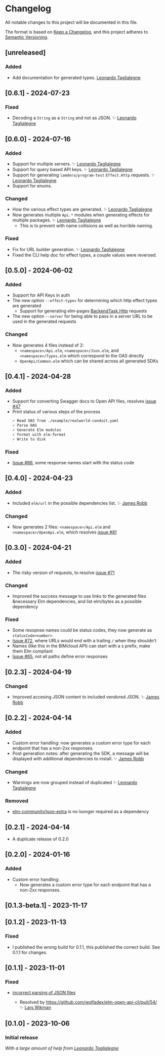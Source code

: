 # Changelog

All notable changes to this project will be documented in this file.

The format is based on [Keep a Changelog](https://keepachangelog.com/en/1.0.0/),
and this project adheres to [Semantic Versioning](https://semver.org/spec/v2.0.0.html).

## [unreleased]

### Added
-   Add documentation for generated types. [Leonardo Taglialegne](https://github.com/miniBill)

## [0.6.1] - 2024-07-23

### Fixed

-   Decoding a `String` as a `String` and not as JSON. ✨ [Leonardo Taglialegne](https://github.com/miniBill)


## [0.6.0] - 2024-07-16

### Added

-   Support for multiple servers. ✨ [Leonardo Taglialegne](https://github.com/miniBill)
-   Support for query based API keys. ✨ [Leonardo Taglialegne](https://github.com/miniBill)
-   Support for generating `lamdera/program-test` `Effect.Http` requests. ✨ [Leonardo Taglialegne](https://github.com/miniBill)
-   Support for enums.

### Changed

-   How the various effect types are generated. ✨ [Leonardo Taglialegne](https://github.com/miniBill)
-   Now generates multiple `Api.*` modules when generating effects for multiple packages. ✨ [Leonardo Taglialegne](https://github.com/miniBill)
    -   This is to prevent with name collisions as well as horrible naming.

### Fixed

-   Fix for URL builder generation. ✨ [Leonardo Taglialegne](https://github.com/miniBill)
-   Fixed the CLI help doc for effect types, a couple values were reversed.

## [0.5.0] - 2024-06-02

### Added

-   Support for API Keys in auth
-   The new option `--effect-types` for determining which http effect types are generated
    -   Support for generating elm-pages [BackendTask.Http](https://package.elm-lang.org/packages/dillonkearns/elm-pages/latest/BackendTask-Http) requests
-   The new option `--server` for being able to pass in a server URL to be used in the generated requests

### Changed

-   Now generates 4 files instead of 2:
    -   `<namespace>/Api.elm`, `<namespace>/Json.elm`, and `<namespace>/Types.elm` which correspond to the OAS directly
    -   `OpenApi/Common.elm` which can be shared across all generated SDKs

## [0.4.1] - 2024-04-28

### Added

-   Support for converting Swagger docs to Open API files, resolves [issue #47](https://github.com/wolfadex/elm-open-api-cli/issues/47)
-   Print status of various steps of the process
    ```sh
    ✓ Read OAS from ./example/realworld-conduit.yaml
    ✓ Parse OAS
    ✓ Generate Elm modules
    ✓ Format with elm-format
    ✓ Write to disk
    ```

### Fixed

-   [Issue #86](https://github.com/wolfadex/elm-open-api-cli/issues/86), some response names start with the status code

## [0.4.0] - 2024-04-23

### Added

-   Included `elm/url` in the possible dependencies list. ✨ [James Robb](https://github.com/jamesrweb)

### Changed

-   Now generates 2 files: `<namespace>/Api.elm` and `<namespace>/OpenApi.elm`, which resolves [issue #81](https://github.com/wolfadex/elm-open-api-cli/issues/81)

## [0.3.0] - 2024-04-21

### Added

-   The risky version of requests, to resolve [issue #71](https://github.com/wolfadex/elm-open-api-cli/issues/71)

### Changed

-   Improved the success message to use links to the generated files &necessary Elm dependencies, and list elm/bytes as a possible dependency

### Fixed

-   Some resopnse names could be status codes, they now generate as `statusCode<number>`
-   [Issue #72](https://github.com/wolfadex/elm-open-api-cli/issues/72), where URLs would end with a trailing `/` when they shouldn't
-   Names (like this in the BIMcloud API) can start with a `$` prefix, make them Elm compliant
-   [Issue #65](https://github.com/wolfadex/elm-open-api-cli/issues/65), not all paths define error responses

## [0.2.3] - 2024-04-19

### Changed

-   Improved accesing JSON content to included vendored JSON. ✨ [James Robb](https://github.com/jamesrweb)

## [0.2.2] - 2024-04-14

### Added

-   Custom error handling: now generates a custom error type for each endpoint that has a non-2xx responses.
-   Post generation notes: after generating the SDK, a message will be displayed with additional dependencies to install. ✨ [James Robb](https://github.com/jamesrweb)

### Changed

-   Warnings are now grouped instead of duplicated ✨ [Leonardo Taglialegne](https://github.com/miniBill)

### Removed

-   [elm-community/json-extra](https://package.elm-lang.org/packages/elm-community/json-extra/latest/) is no loonger required as a dependency

## [0.2.1] - 2024-04-14

-   A duplicate release of 0.2.0

## [0.2.0] - 2024-01-16

### Added

-   Custom error handling:
    -   Now generates a custom error type for each endpoint that has a non-2xx responses.

## [0.1.3-beta.1] - 2023-11-17

## [0.1.2] - 2023-11-13

### Fixed

-   I published the wrong build for 0.1.1, this published the correct build. See 0.1.1 for changes.

## [0.1.1] - 2023-11-01

### Fixed

-   [incorrect parsing of JSON files](https://github.com/wolfadex/elm-open-api-cli/issues/53)

    -   Resolved by https://github.com/wolfadex/elm-open-api-cli/pull/54/ ✨ [Lars Wikman](https://github.com/lawik)

## [0.1.0] - 2023-10-06

### Initial release

_With a large amount of help from [Leonardo Taglialegne](https://github.com/miniBill)_

